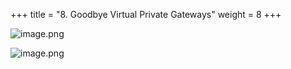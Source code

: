 +++
title = "8. Goodbye Virtual Private Gateways"
weight = 8
+++


![image.png](/images/008-viii-clean-it-up/40-227239-image.png)


![image.png](/images/008-viii-clean-it-up/40-302900-image.png)


